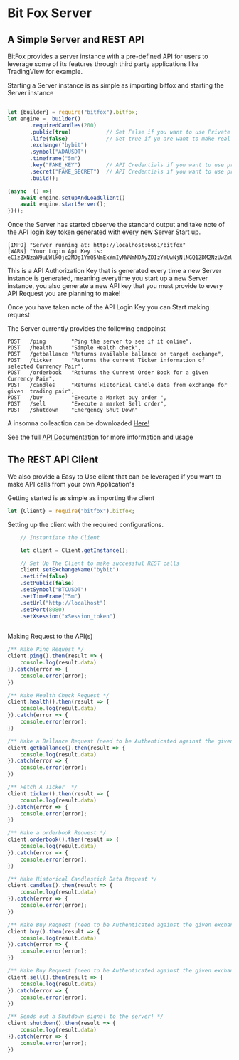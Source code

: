 # Bit Fox Server 


## A Simple Server and REST API 

BitFox provides a server instance with a pre-defined API for users to leverage some of its features through third party applications like TradingView for example.

Starting a Server instance is as simple as importing bitfox and starting the Server instance

````js

let {builder} = require("bitfox").bitfox;
let engine =  builder()
       .requiredCandles(200)
       .public(true)           // Set False if you want to use Private Exchange API API (Requires Authentication with Exchange) 
       .life(false)            // Set true if yu are want to make real Exchange Transactions 
       .exchange("bybit")
       .symbol("ADAUSDT")
       .timeframe("5m")
       .key("FAKE_KEY")        // API Credentials if you want to use private API calls 
       .secret("FAKE_SECRET")  // API Credentials if you want to use private API calls 
       .build();

(async  () =>{
    await engine.setupAndLoadClient()
    await engine.startServer();
})();

````
 Once the Server has started observe the standard output and take note of the API login key token generated with every new Server Start up.

 ````shell
[INFO] "Server running at: http://localhost:6661/bitfox"
[WARN] "Your Login Api Key is: eC1zZXNzaW9uLWlkOjc2MDg1YmQ5NmExYmIyNWNmNDAyZDIzYmUwNjNlNGQ1ZDM2NzUwZmUxMThlMDFmNjRjZWJlODFmNDQ2NjY3NzA="
 ````

This is a API Authorization Key that is generated every time a new Server instance is generated, meaning everytime you start up a new Server instance,
you also generate a new API key that you must provide to every API Request you are planning to make!

Once you have taken note of the API Login Key you can Start making request

The Server currently provides the following endpoinst 

````shell
POST   /ping        "Ping the server to see if it online",
POST   /health      "Simple Health check",
POST   /getballance "Returns available ballance on target exchange",
POST   /ticker      "Returns the current Ticker information of selected Currency Pair",
POST   /orderbook   "Returns the Current Order Book for a given Currency Pair",
POST   /candles     "Returns Historical Candle data from exchange for given  trading pair",
POST   /buy         "Execute a Market buy order ",
POST   /sell        "Execute a market Sell order",
POST   /shutdown    "Emergency Shut Down" 
````

A insomna colleaction can be downloaded [Here!](https://benjamin-keil-crypto-worx.github.io/bitfox-wiki/pages/bitfox-api/Insomnia.json)

See the full [API Documentation](https://benjamin-keil-crypto-worx.github.io/bitfox-wiki/pages/bitfox-api/api/index.html)  for more information and usage 

## The REST API Client 

We also provide a Easy to Use client that can be leveraged if you want to make API calls from your own Application's

Getting started is as simple as importing the client 

````js
let {Client} = require("bitfox").bitfox;
````

Setting up the client with the required configurations.

````js
    // Instantiate the Client

    let client = Client.getInstance();

    // Set Up The Client to make successful REST calls 
    client.setExchangeName("bybit")
    .setLife(false)
    .setPublic(false)
    .setSymbol("BTCUSDT")
    .setTimeFrame("5m")
    .setUrl("http://localhost")
    .setPort(8080)
    .setXsession("xSession_token")
    
````

Making Request to the API(s)

````js
/** Make Ping Request */
client.ping().then(result => {
    console.log(result.data)
}).catch(error => {
    console.error(error);
})

/** Make Health Check Request */
client.health().then(result => {
    console.log(result.data)
}).catch(error => {
    console.error(error);
})

/** Make a Ballance Request (need to be Authenticated against the given exchange) */
client.getballance().then(result => {
    console.log(result.data)
}).catch(error => {
    console.error(error);
})

/** Fetch A Ticker  */
client.ticker().then(result => {
    console.log(result.data)
}).catch(error => {
    console.error(error);
})

/** Make a orderbook Request */
client.orderbook().then(result => {
    console.log(result.data)
}).catch(error => {
    console.error(error);
})

/** Make Historical Candlestick Data Request */
client.candles().then(result => {
    console.log(result.data)
}).catch(error => {
    console.error(error);
})

/** Make Buy Request (need to be Authenticated against the given exchange) */
client.buy().then(result => {
    console.log(result.data)
}).catch(error => {
    console.error(error);
})

/** Make Buy Request (need to be Authenticated against the given exchange) */
client.sell().then(result => {
    console.log(result.data)
}).catch(error => {
    console.error(error);
})

/** Sends out a Shutdown signal to the server! */
client.shutdown().then(result => {
    console.log(result.data)
}).catch(error => {
    console.error(error);
})

````